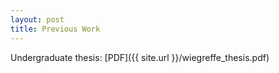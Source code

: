 ```yaml
---
layout: post
title: Previous Work
---
```


Undergraduate thesis: [PDF]({{ site.url }}/wiegreffe_thesis.pdf)
